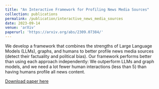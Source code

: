 ```yaml
---
title: "An Interactive Framework for Profiling News Media Sources"
collection: publications
permalink: /publication/interactive_news_media_sources
date: 2023-09-14
venue: 'arXiv'
paperurl: 'https://arxiv.org/abs/2309.07384/'
---
```

We develop a framework that combines the strengths of Large Language Models (LLMs), graphs, and humans to better profile news media sources (detect their factuality and political bias). Our framework performs better than using each approach independently: We outperform LLMs and graph models, and we need a lot fewer human interactions (less than 5) than having humans profile all news content. 

[Download paper here](https://arxiv.org/abs/2309.07384)
